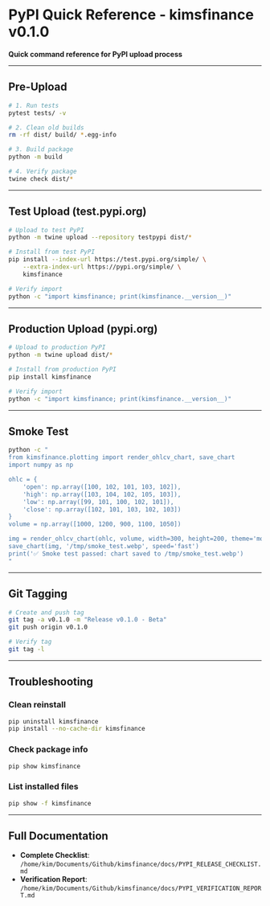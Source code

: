 # PyPI Quick Reference - kimsfinance v0.1.0

**Quick command reference for PyPI upload process**

---

## Pre-Upload

```bash
# 1. Run tests
pytest tests/ -v

# 2. Clean old builds
rm -rf dist/ build/ *.egg-info

# 3. Build package
python -m build

# 4. Verify package
twine check dist/*
```

---

## Test Upload (test.pypi.org)

```bash
# Upload to test PyPI
python -m twine upload --repository testpypi dist/*

# Install from test PyPI
pip install --index-url https://test.pypi.org/simple/ \
    --extra-index-url https://pypi.org/simple/ \
    kimsfinance

# Verify import
python -c "import kimsfinance; print(kimsfinance.__version__)"
```

---

## Production Upload (pypi.org)

```bash
# Upload to production PyPI
python -m twine upload dist/*

# Install from production PyPI
pip install kimsfinance

# Verify import
python -c "import kimsfinance; print(kimsfinance.__version__)"
```

---

## Smoke Test

```bash
python -c "
from kimsfinance.plotting import render_ohlcv_chart, save_chart
import numpy as np

ohlc = {
    'open': np.array([100, 102, 101, 103, 102]),
    'high': np.array([103, 104, 102, 105, 103]),
    'low': np.array([99, 101, 100, 102, 101]),
    'close': np.array([102, 101, 103, 102, 103])
}
volume = np.array([1000, 1200, 900, 1100, 1050])

img = render_ohlcv_chart(ohlc, volume, width=300, height=200, theme='modern')
save_chart(img, '/tmp/smoke_test.webp', speed='fast')
print('✅ Smoke test passed: chart saved to /tmp/smoke_test.webp')
"
```

---

## Git Tagging

```bash
# Create and push tag
git tag -a v0.1.0 -m "Release v0.1.0 - Beta"
git push origin v0.1.0

# Verify tag
git tag -l
```

---

## Troubleshooting

### Clean reinstall
```bash
pip uninstall kimsfinance
pip install --no-cache-dir kimsfinance
```

### Check package info
```bash
pip show kimsfinance
```

### List installed files
```bash
pip show -f kimsfinance
```

---

## Full Documentation

- **Complete Checklist**: `/home/kim/Documents/Github/kimsfinance/docs/PYPI_RELEASE_CHECKLIST.md`
- **Verification Report**: `/home/kim/Documents/Github/kimsfinance/docs/PYPI_VERIFICATION_REPORT.md`
